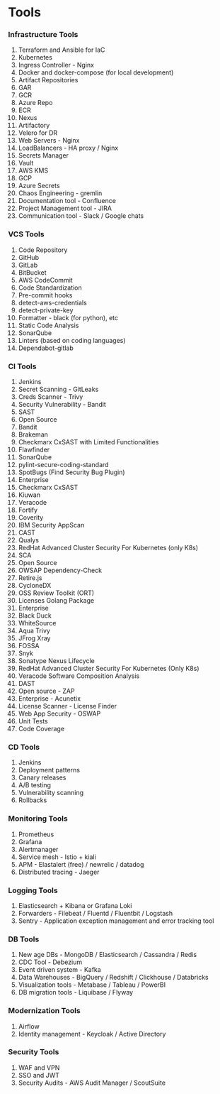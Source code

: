 # Tools

### Infrastructure Tools

1. Terraform and Ansible for IaC
2. Kubernetes
1. Ingress Controller - Nginx
3. Docker and docker-compose (for local development)
4. Artifact Repositories
1. GAR
2. GCR
3. Azure Repo
4. ECR
5. Nexus
6. Artifactory
5. Velero for DR
6. Web Servers - Nginx
7. LoadBalancers - HA proxy / Nginx
8. Secrets Manager
1. Vault
2. AWS KMS
3. GCP
4. Azure Secrets
9. Chaos Engineering - gremlin
10. Documentation tool - Confluence
11. Project Management tool - JIRA
12. Communication tool - Slack / Google chats

### VCS Tools

1. Code Repository
1. GitHub
2. GitLab
3. BitBucket
4. AWS CodeCommit
2. Code Standardization
3. Pre-commit hooks
1. detect-aws-credentials
2. detect-private-key
4. Formatter - black (for python), etc
5. Static Code Analysis
6. SonarQube
7. Linters (based on coding languages)
8. Dependabot-gitlab

### CI Tools

1. Jenkins
2. Secret Scanning - GitLeaks
3. Creds Scanner - Trivy
4. Security Vulnerability - Bandit
5. SAST
1. Open Source
1. Bandit
2. Brakeman
3. Checkmarx CxSAST with Limited Functionalities
4. Flawfinder
5. SonarQube
6. pylint-secure-coding-standard
7. SpotBugs (Find Security Bug Plugin)
2. Enterprise
1. Checkmarx CxSAST
2. Kiuwan
3. Veracode
4. Fortify
5. Coverity
6. IBM Security AppScan
7. CAST
8. Qualys
9. RedHat Advanced Cluster Security For Kubernetes (only K8s)
6. SCA
1. Open Source
1. OWSAP Dependency-Check
2. Retire.js
3. CycloneDX
4. OSS Review Toolkit (ORT)
5. Licenses Golang Package
2. Enterprise
1. Black Duck
2. WhiteSource
3. Aqua Trivy
4. JFrog Xray
5. FOSSA
6. Snyk
7. Sonatype Nexus Lifecycle
8. RedHat Advanced Cluster Security For Kubernetes (Only K8s)
9. Veracode Software Composition Analysis
7. DAST
1. Open source - ZAP
2. Enterprise - Acunetix
8. License Scanner - License Finder
9. Web App Security - OSWAP
10. Unit Tests
11. Code Coverage

### CD Tools

1. Jenkins
2. Deployment patterns
1. Canary releases
2. A/B testing
3. Vulnerability scanning
4. Rollbacks

### Monitoring Tools

1. Prometheus
2. Grafana
3. Alertmanager
4. Service mesh - Istio + kiali
5. APM - Elastalert (free) / newrelic / datadog
6. Distributed tracing - Jaeger

### Logging Tools

1. Elasticsearch + Kibana or Grafana Loki
2. Forwarders - Filebeat / Fluentd / Fluentbit / Logstash
3. Sentry - Application exception management and error tracking tool

### DB Tools

1. New age DBs - MongoDB / Elasticsearch / Cassandra / Redis
2. CDC Tool - Debezium
3. Event driven system - Kafka
4. Data Warehouses - BigQuery / Redshift / Clickhouse / Databricks
5. Visualization tools - Metabase / Tableau / PowerBI
6. DB migration tools - Liquibase / Flyway

### Modernization Tools

1. Airflow
2. Identity management - Keycloak / Active Directory

### Security Tools

1. WAF and VPN
2. SSO and JWT
3. Security Audits - AWS Audit Manager / ScoutSuite
